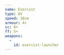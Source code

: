 ```yaml
---
name: Exorcist
type: AV
speed: 30cm
armour: 4+
cc: 6+
ff: 5+
weapons:
  -
    id: exorcist-launcher
---
```

